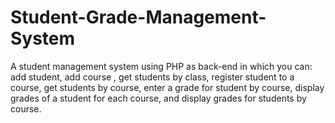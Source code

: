 # Student-Grade-Management-System
A student management system using PHP as back-end in which you can: add student, add course , get students by class, register student to a course, get students by course, enter a grade for student by course, display grades of a student for each course, and display grades for students by course.
